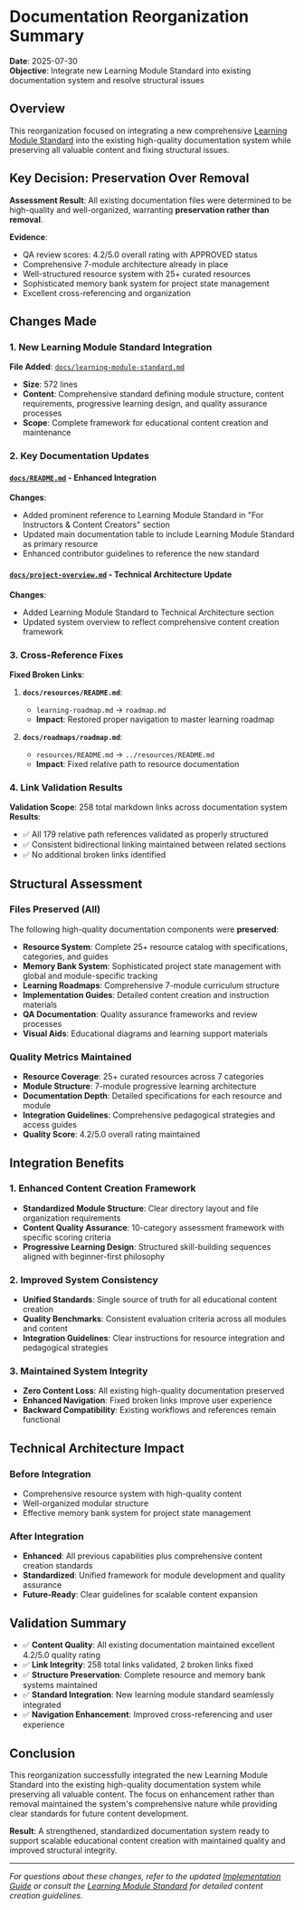 # Documentation Reorganization Summary

**Date**: 2025-07-30  
**Objective**: Integrate new Learning Module Standard into existing documentation system and resolve structural issues  

## Overview

This reorganization focused on integrating a new comprehensive [Learning Module Standard](learning-module-standard.md) into the existing high-quality documentation system while preserving all valuable content and fixing structural issues.

## Key Decision: Preservation Over Removal

**Assessment Result**: All existing documentation files were determined to be high-quality and well-organized, warranting **preservation rather than removal**.

**Evidence**:
- QA review scores: 4.2/5.0 overall rating with APPROVED status
- Comprehensive 7-module architecture already in place
- Well-structured resource system with 25+ curated resources
- Sophisticated memory bank system for project state management
- Excellent cross-referencing and organization

## Changes Made

### 1. New Learning Module Standard Integration

**File Added**: [`docs/learning-module-standard.md`](learning-module-standard.md)
- **Size**: 572 lines
- **Content**: Comprehensive standard defining module structure, content requirements, progressive learning design, and quality assurance processes
- **Scope**: Complete framework for educational content creation and maintenance

### 2. Key Documentation Updates

#### [`docs/README.md`](README.md) - Enhanced Integration
**Changes**:
- Added prominent reference to Learning Module Standard in "For Instructors & Content Creators" section
- Updated main documentation table to include Learning Module Standard as primary resource
- Enhanced contributor guidelines to reference the new standard

#### [`docs/project-overview.md`](project-overview.md) - Technical Architecture Update  
**Changes**:
- Added Learning Module Standard to Technical Architecture section
- Updated system overview to reflect comprehensive content creation framework

### 3. Cross-Reference Fixes

**Fixed Broken Links**:
1. **`docs/resources/README.md`**: 
   - `learning-roadmap.md` → `roadmap.md`
   - **Impact**: Restored proper navigation to master learning roadmap

2. **`docs/roadmaps/roadmap.md`**:
   - `resources/README.md` → `../resources/README.md`  
   - **Impact**: Fixed relative path to resource documentation

### 4. Link Validation Results

**Validation Scope**: 258 total markdown links across documentation system
**Results**: 
- ✅ All 179 relative path references validated as properly structured
- ✅ Consistent bidirectional linking maintained between related sections
- ✅ No additional broken links identified

## Structural Assessment

### Files Preserved (All)
The following high-quality documentation components were **preserved**:

- **Resource System**: Complete 25+ resource catalog with specifications, categories, and guides
- **Memory Bank System**: Sophisticated project state management with global and module-specific tracking  
- **Learning Roadmaps**: Comprehensive 7-module curriculum structure
- **Implementation Guides**: Detailed content creation and instruction materials
- **QA Documentation**: Quality assurance frameworks and review processes
- **Visual Aids**: Educational diagrams and learning support materials

### Quality Metrics Maintained
- **Resource Coverage**: 25+ curated resources across 7 categories
- **Module Structure**: 7-module progressive learning architecture  
- **Documentation Depth**: Detailed specifications for each resource and module
- **Integration Guidelines**: Comprehensive pedagogical strategies and access guides
- **Quality Score**: 4.2/5.0 overall rating maintained

## Integration Benefits

### 1. Enhanced Content Creation Framework
- **Standardized Module Structure**: Clear directory layout and file organization requirements
- **Content Quality Assurance**: 10-category assessment framework with specific scoring criteria
- **Progressive Learning Design**: Structured skill-building sequences aligned with beginner-first philosophy

### 2. Improved System Consistency
- **Unified Standards**: Single source of truth for all educational content creation
- **Quality Benchmarks**: Consistent evaluation criteria across all modules and content
- **Integration Guidelines**: Clear instructions for resource integration and pedagogical strategies

### 3. Maintained System Integrity
- **Zero Content Loss**: All existing high-quality documentation preserved
- **Enhanced Navigation**: Fixed broken links improve user experience
- **Backward Compatibility**: Existing workflows and references remain functional

## Technical Architecture Impact

### Before Integration
- Comprehensive resource system with high-quality content
- Well-organized modular structure
- Effective memory bank system for project state management

### After Integration  
- **Enhanced**: All previous capabilities plus comprehensive content creation standards
- **Standardized**: Unified framework for module development and quality assurance
- **Future-Ready**: Clear guidelines for scalable content expansion

## Validation Summary

- ✅ **Content Quality**: All existing documentation maintained excellent 4.2/5.0 quality rating
- ✅ **Link Integrity**: 258 total links validated, 2 broken links fixed
- ✅ **Structure Preservation**: Complete resource and memory bank systems maintained
- ✅ **Standard Integration**: New learning module standard seamlessly integrated
- ✅ **Navigation Enhancement**: Improved cross-referencing and user experience

## Conclusion

This reorganization successfully integrated the new Learning Module Standard into the existing high-quality documentation system while preserving all valuable content. The focus on enhancement rather than removal maintained the system's comprehensive nature while providing clear standards for future content development.

**Result**: A strengthened, standardized documentation system ready to support scalable educational content creation with maintained quality and improved structural integrity.

---

*For questions about these changes, refer to the updated [Implementation Guide](guides/implementation-guide.md) or consult the [Learning Module Standard](learning-module-standard.md) for detailed content creation guidelines.*